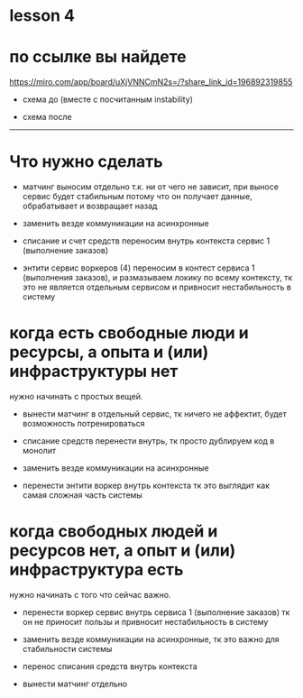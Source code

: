 # lesson 4

# по ссылке вы найдете 
https://miro.com/app/board/uXjVNNCmN2s=/?share_link_id=196892319855

- схема до (вместе с посчитанным instability)

- схема после

---

# Что нужно сделать

- матчинг выносим отдельно т.к. ни от чего не зависит, при выносе сервис будет стабильным потому что он получает данные, обрабатывает и возвращает назад

- заменить везде коммуникации на асинхронные

- списание и счет средств переносим внутрь контекста сервис 1 (выполнение заказов)

- энтити сервис воркеров (4) переносим в контест сервиса 1 (выполнения заказов), и размазываем локику по всему контексту, тк это не является отдельным сервисом и привносит нестабильность в систему


# когда есть свободные люди и ресурсы, а опыта и (или) инфраструктуры нет

нужно начинать с простых вещей.

- вынести матчинг в отдельный сервис, тк ничего не аффектит, будет возможность потренироваться

- списание средств перенести внутрь, тк просто дублируем код в монолит

- заменить везде коммуникации на асинхронные

- перенести энтити воркер внутрь контекста тк это выглядит как самая сложная часть системы

# когда свободных людей и ресурсов нет, а опыт и (или) инфраструктура есть

нужно начинать с того что сейчас важно.

- перенести воркер сервис внутрь сервиса 1 (выполнение заказов) тк он не приносит пользы и привносит нестабильность в систему

- заменить везде коммуникации на асинхронные, тк это важно для стабильности системы

- перенос списания средств внутрь контекста 

- вынести матчинг отдельно
